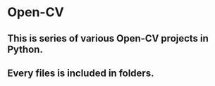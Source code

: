 # Open-CV

## This is series of various Open-CV projects in Python.

## Every files is included in folders.
